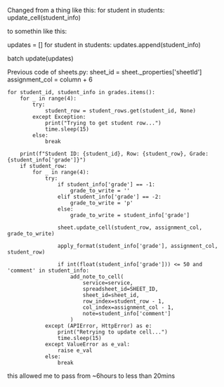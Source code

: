 Changed from a thing like this:
for student in students:
  update_cell(student_info)

to somethin like this:

updates = []
for student in students:
  updates.append(student_info)

batch update(updates)



Previous code of sheets.py:
sheet_id = sheet._properties['sheetId']
    assignment_col = column + 6

    for student_id, student_info in grades.items():
        for _ in range(4):
            try:
                student_row = student_rows.get(student_id, None)
            except Exception:
                print("Trying to get student row...")
                time.sleep(15)
            else:
                break
                
        print(f"Student ID: {student_id}, Row: {student_row}, Grade: {student_info['grade']}")
        if student_row: 
            for _ in range(4):
                try:
                    if student_info['grade'] == -1:
                        grade_to_write = ''
                    elif student_info['grade'] == -2:
                        grade_to_write = 'p'
                    else:
                        grade_to_write = student_info['grade']
                        
                    sheet.update_cell(student_row, assignment_col, grade_to_write)

                    apply_format(student_info['grade'], assignment_col, student_row)

                    if int(float(student_info['grade'])) <= 50 and 'comment' in student_info:
                        add_note_to_cell(
                            service=service,
                            spreadsheet_id=SHEET_ID,
                            sheet_id=sheet_id,
                            row_index=student_row - 1,       
                            col_index=assignment_col - 1,
                            note=student_info['comment']
                        )
                except (APIError, HttpError) as e:  
                    print("Retrying to update cell...")
                    time.sleep(15)
                except ValueError as e_val:
                    raise e_val
                else:
                    break



this allowed me to pass from ~6hours to less than 20mins